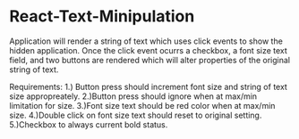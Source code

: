 # React-Text-Minipulation

Application will render a string of text which uses click events to show the hidden application.
Once the click event ocurrs a checkbox, a font size text field, and two buttons are rendered which will alter properties of the original string of text. 

Requirements:
1.) Button press should increment font size and string of text size appropreately. 
2.)Button press should ignore when at max/min limitation for size.
3.)Font size text should be red color when at max/min size.
4.)Double click on font size text should reset to original setting.
5.)Checkbox to always current bold status.
